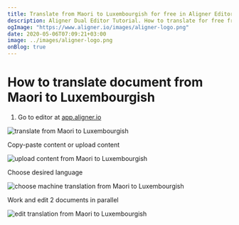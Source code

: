 ```yaml
---
title: Translate from Maori to Luxembourgish for free in Aligner Editor
description: Aligner Dual Editor Tutorial. How to translate for free from Maori to Luxembourgish. Aligner is multilingual document management platform. 
ogImage: "https://www.aligner.io/images/aligner-logo.png"
date: 2020-05-06T07:09:21+03:00
image: ../images/aligner-logo.png
onBlog: true
---
```


# How to translate document from Maori to Luxembourgish

1. Go to editor at [app.aligner.io](https://app.aligner.io "Aligner App web page")

![translate from Maori to Luxembourgish](../aligner-blank-editor.png "translate from Maori to Luxembourgish")

Copy-paste content or upload content

![upload content from Maori to Luxembourgish](../aligner-uploaded-document.png "upload content from Maori to Luxembourgish")

Choose desired language

![choose machine translation from Maori to Luxembourgish](../aligner-language-dropdown.png "choose machine translation from Maori to Luxembourgish")

Work and edit 2 documents in parallel

![edit translation from Maori to Luxembourgish](../aligner-double-sitded-editor.png "edit translation from Maori to Luxembourgish")

